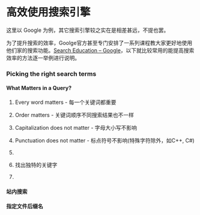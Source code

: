 # 高效使用搜索引擎

这里以 Google 为例，其它搜索引擎较之实在是相差甚远，不提也罢。

为了提升搜索的效率，Goolge官方甚至专门安排了一系列课程教大家更好地使用他们家的搜索功能。[Search Education – Google](http://www.google.com/insidesearch/searcheducation/index.html)，以下就比较常用的能提高搜索效率的方法逐一举例进行说明。

### Picking the right search terms

#### What Matters in a Query?

1. Every word matters - 每一个关键词都重要
2. Order matters - 关键词顺序不同搜索结果也不一样
3. Capitalization does not matter - 字母大小写不影响
4. Punctuation does not matter - 标点符号不影响(特殊字符除外，如C++, C#)
5.

1. 找出独特的关键字
2.


#### 站内搜索

#### 指定文件后缀名
